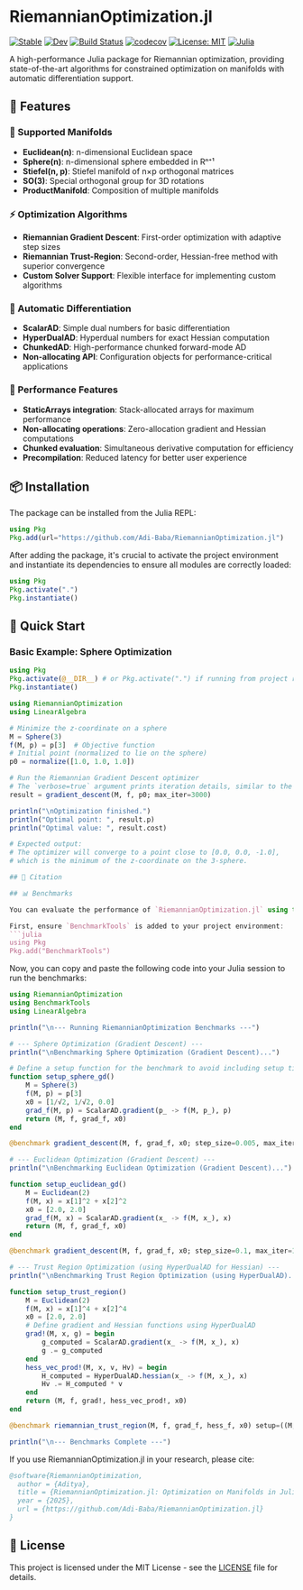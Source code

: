# RiemannianOptimization.jl

[![Stable](https://img.shields.io/badge/docs-stable-blue.svg)](https://Adi-Baba.github.io/RiemannianOptimization.jl/stable)
[![Dev](https://img.shields.io/badge/docs-dev-blue.svg)](https://Adi-Baba.github.io/RiemannianOptimization.jl/dev)
[![Build Status](https://github.com/Adi-Baba/RiemannianOptimization.jl/actions/workflows/CI.yml/badge.svg)](https://github.com/Adi-Baba/RiemannianOptimization.jl/actions/workflows/CI.yml)
[![codecov](https://codecov.io/gh/Adi-Baba/RiemannianOptimization.jl/branch/main/graph/badge.svg)](https://codecov.io/gh/Adi-Baba/RiemannianOptimization.jl)
[![License: MIT](https://img.shields.io/badge/License-MIT-yellow.svg)](https://opensource.org/licenses/MIT)
[![Julia](https://img.shields.io/badge/Julia-1.6%2B-purple.svg)](https://julialang.org/)

A high-performance Julia package for Riemannian optimization, providing state-of-the-art algorithms for constrained optimization on manifolds with automatic differentiation support.

## 🌟 Features

### 📐 Supported Manifolds
- **Euclidean(n)**: n-dimensional Euclidean space
- **Sphere(n)**: n-dimensional sphere embedded in Rⁿ⁺¹
- **Stiefel(n, p)**: Stiefel manifold of n×p orthogonal matrices
- **SO(3)**: Special orthogonal group for 3D rotations
- **ProductManifold**: Composition of multiple manifolds

### ⚡ Optimization Algorithms
- **Riemannian Gradient Descent**: First-order optimization with adaptive step sizes
- **Riemannian Trust-Region**: Second-order, Hessian-free method with superior convergence
- **Custom Solver Support**: Flexible interface for implementing custom algorithms

### 🧮 Automatic Differentiation
- **ScalarAD**: Simple dual numbers for basic differentiation
- **HyperDualAD**: Hyperdual numbers for exact Hessian computation
- **ChunkedAD**: High-performance chunked forward-mode AD
- **Non-allocating API**: Configuration objects for performance-critical applications

### 🚀 Performance Features
- **StaticArrays integration**: Stack-allocated arrays for maximum performance
- **Non-allocating operations**: Zero-allocation gradient and Hessian computations
- **Chunked evaluation**: Simultaneous derivative computation for efficiency
- **Precompilation**: Reduced latency for better user experience

## 📦 Installation

The package can be installed from the Julia REPL:

```julia
using Pkg
Pkg.add(url="https://github.com/Adi-Baba/RiemannianOptimization.jl")
```

After adding the package, it's crucial to activate the project environment and instantiate its dependencies to ensure all modules are correctly loaded:

```julia
using Pkg
Pkg.activate(".")
Pkg.instantiate()
```

## 🚀 Quick Start

### Basic Example: Sphere Optimization



```julia
using Pkg
Pkg.activate(@__DIR__) # or Pkg.activate(".") if running from project root
Pkg.instantiate()

using RiemannianOptimization
using LinearAlgebra

# Minimize the z-coordinate on a sphere
M = Sphere(3)
f(M, p) = p[3]  # Objective function
# Initial point (normalized to lie on the sphere)
p0 = normalize([1.0, 1.0, 1.0])

# Run the Riemannian Gradient Descent optimizer
# The `verbose=true` argument prints iteration details, similar to the log you provided.
result = gradient_descent(M, f, p0; max_iter=3000)

println("\nOptimization finished.")
println("Optimal point: ", result.p)
println("Optimal value: ", result.cost)

# Expected output:
# The optimizer will converge to a point close to [0.0, 0.0, -1.0],
# which is the minimum of the z-coordinate on the 3-sphere.

## 📝 Citation

## 📊 Benchmarks

You can evaluate the performance of `RiemannianOptimization.jl` using the following benchmark suite, which leverages `BenchmarkTools.jl`.

First, ensure `BenchmarkTools` is added to your project environment:
```julia
using Pkg
Pkg.add("BenchmarkTools")
```

Now, you can copy and paste the following code into your Julia session to run the benchmarks:

```julia
using RiemannianOptimization
using BenchmarkTools
using LinearAlgebra

println("\n--- Running RiemannianOptimization Benchmarks ---")

# --- Sphere Optimization (Gradient Descent) ---
println("\nBenchmarking Sphere Optimization (Gradient Descent)...")

# Define a setup function for the benchmark to avoid including setup time in measurement
function setup_sphere_gd()
    M = Sphere(3)
    f(M, p) = p[3]
    x0 = [1/√2, 1/√2, 0.0]
    grad_f(M, p) = ScalarAD.gradient(p_ -> f(M, p_), p)
    return (M, f, grad_f, x0)
end

@benchmark gradient_descent(M, f, grad_f, x0; step_size=0.005, max_iter=10000, grad_tol=1e-6) setup=((M, f, grad_f, x0) = setup_sphere_gd()) evals=1 samples=10

# --- Euclidean Optimization (Gradient Descent) ---
println("\nBenchmarking Euclidean Optimization (Gradient Descent)...")

function setup_euclidean_gd()
    M = Euclidean(2)
    f(M, x) = x[1]^2 + x[2]^2
    x0 = [2.0, 2.0]
    grad_f(M, x) = ScalarAD.gradient(x_ -> f(M, x_), x)
    return (M, f, grad_f, x0)
end

@benchmark gradient_descent(M, f, grad_f, x0; step_size=0.1, max_iter=100, grad_tol=1e-6) setup=((M, f, grad_f, x0) = setup_euclidean_gd()) evals=1 samples=10

# --- Trust Region Optimization (using HyperDualAD for Hessian) ---
println("\nBenchmarking Trust Region Optimization (using HyperDualAD)...")

function setup_trust_region()
    M = Euclidean(2)
    f(M, x) = x[1]^4 + x[2]^4
    x0 = [2.0, 2.0]
    # Define gradient and Hessian functions using HyperDualAD
    grad!(M, x, g) = begin
        g_computed = ScalarAD.gradient(x_ -> f(M, x_), x)
        g .= g_computed
    end
    hess_vec_prod!(M, x, v, Hv) = begin
        H_computed = HyperDualAD.hessian(x_ -> f(M, x_), x)
        Hv .= H_computed * v
    end
    return (M, f, grad!, hess_vec_prod!, x0)
end

@benchmark riemannian_trust_region(M, f, grad_f, hess_f, x0) setup=((M, f, grad_f, hess_f, x0) = setup_trust_region()) evals=1 samples=10

println("\n--- Benchmarks Complete ---")
```

If you use RiemannianOptimization.jl in your research, please cite:

```bibtex
@software{RiemannianOptimization,
  author = {Aditya},
  title = {RiemannianOptimization.jl: Optimization on Manifolds in Julia},
  year = {2025},
  url = {https://github.com/Adi-Baba/RiemannianOptimization.jl}
}
```

## 📜 License

This project is licensed under the MIT License - see the [LICENSE](LICENSE) file for details.